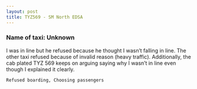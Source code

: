 ```yaml
---
layout: post
title: TYZ569 - SM North EDSA
---
```


### Name of taxi: Unknown

I was in line but he refused because he thought I wasn’t falling in line. The other taxi refused because of invalid reason (heavy traffic). Additionally, the cab plated TYZ 569 keeps on arguing saying why I wasn’t in line even though I explained it clearly. 

```Refused boarding, Choosing passengers```
